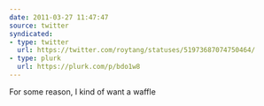 ```yaml
---
date: 2011-03-27 11:47:47
source: twitter
syndicated:
- type: twitter
  url: https://twitter.com/roytang/statuses/51973687074750464/
- type: plurk
  url: https://plurk.com/p/bdo1w8
---
```


For some reason, I kind of want a waffle